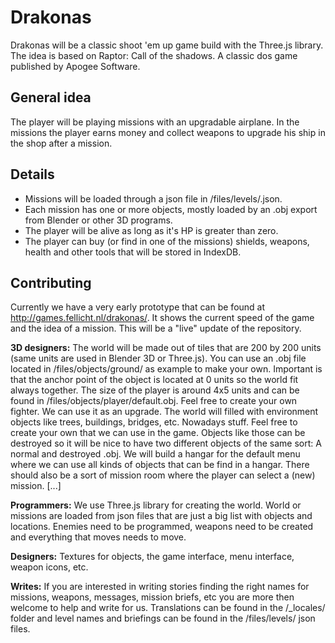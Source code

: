 Drakonas
========
Drakonas will be a classic shoot 'em up game build with the Three.js library.  The idea is based on Raptor: Call of the shadows. A classic dos game published by Apogee Software.

General idea
----
The player will be playing missions with an upgradable airplane. In the missions the player earns money and collect weapons to upgrade his ship in the shop after a mission.

Details
----
* Missions will be loaded through a json file in /files/levels/<level-code>.json.
* Each mission has one or more objects, mostly loaded by an .obj export from Blender or other 3D programs.
* The player will be alive as long as it's HP is greater than zero.
* The player can buy (or find in one of the missions) shields, weapons, health and other tools that will be stored in IndexDB.

Contributing
----
Currently we have a very early prototype that can be found at http://games.fellicht.nl/drakonas/. It shows the current speed of the game and the idea of a mission. This will be a "live" update of the repository.

**3D designers:** The world will be made out of tiles that are 200 by 200 units (same units are used in Blender 3D or Three.js). You can use an .obj file located in /files/objects/ground/ as example to make your own. Important is that the anchor point of the object is located at 0 units so the world fit always together.
The size of the player is around 4x5 units and can be found in /files/objects/player/default.obj. Feel free to create your own fighter. We can use it as an upgrade.
The world will filled with environment objects like trees, buildings, bridges, etc. Nowadays stuff. Feel free to create your own that we can use in the game. Objects like those can be destroyed so it will be nice to have two different objects of the same sort: A normal and destroyed .obj.
We will build a hangar for the default menu where we can use all kinds of objects that can be find in a hangar. There should also be a sort of mission room where the player can select a (new) mission.
[...]

**Programmers:** We use Three.js library for creating the world. World or missions are loaded from json files that are just a big list with objects and locations. Enemies need to be programmed, weapons need to be created and everything that moves needs to move.

**Designers:** Textures for objects, the game interface, menu interface, weapon icons, etc.

**Writes:** If you are interested in writing stories finding the right names for missions, weapons, messages, mission briefs, etc you are more then welcome to help and write for us. Translations can be found in the /_locales/ folder and level names and briefings can be found in the /files/levels/ json files.